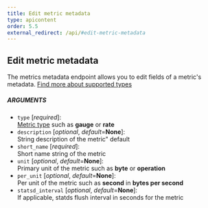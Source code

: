 ```yaml
---
title: Edit metric metadata
type: apicontent
order: 5.5
external_redirect: /api/#edit-metric-metadata
---
```

## Edit metric metadata

The metrics metadata endpoint allows you to edit fields of a metric's metadata.
[Find more about supported types](/developers/metrics)
##### ARGUMENTS
* `type` [*required*]:  
    [Metric type](/developers/metrics) such as **gauge** or **rate**
* `description` [*optional*, *default*=**None**]:  
    String description of the metric" default
* `short_name` [*required*]:  
    Short name string of the metric
* `unit` [*optional*, *default*=**None**]:  
    Primary unit of the metric such as **byte** or **operation**
* `per_unit` [*optional*, *default*=**None**]:  
    Per unit of the metric such as **second** in **bytes per second**
* `statsd_interval` [*optional*, *default*=**None**]:  
    If applicable, statds flush interval in seconds for the metric